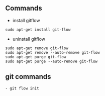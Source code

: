 ## Commands
- install gitflow
```
sudo apt-get install git-flow
```
- uninstall gitflow
```
sudo apt-get remove git-flow
sudo apt-get remove --auto-remove git-flow
sudo apt-get purge git-flow
sudo apt-get purge --auto-remove git-flow
```
## git commands
```
- git flow init
```
